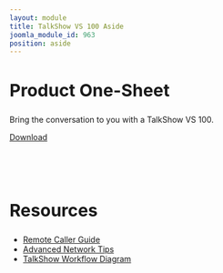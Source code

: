 ```yaml
---
layout: module
title: TalkShow VS 100 Aside
joomla_module_id: 963
position: aside
---
```

<link rel="stylesheet" href="/templates/talkshow/css/nivo-lightbox.css" />
<link rel="stylesheet" href="/templates/talkshow/css/nivo_themes/default/default.css" />
<link rel="stylesheet" href="/templates/talkshow/css/animate.min.css" />
<!-- Module: TalkShow VS 100 Aside -->
<h2 style="font-size: 30px;">Product One-Sheet</h2>
<p>Bring the conversation to you with a TalkShow VS 100.</p>
<p class="cta-container"><a href="images/talkshow/pdf/TalkShow-OneSheet-REV03.pdf" target="_blank" class="cta-blue cta-small align-center block">Download</a>
</p>
<h2 style="font-size: 30px; padding-top: 2em;">Resources</h2>
<ul>
	<li><a href="images/talkshow/pdf/Live-Skype-Video-Remote-Caller-Guide-LN-2015-V2.pdf" target="_blank">Remote Caller Guide</a></li>
	<li><a href="images/talkshow/pdf/TalkShow_Advanced_Network_Tips.pdf" target="_blank">Advanced Network Tips</a></li>
	<li><a href="/talkshow/vs100/system-diagram">TalkShow Workflow Diagram</a></li>
</ul>
<!--ADDED-->
<script src="http://ajax.googleapis.com/ajax/libs/jquery/1.9.1/jquery.min.js" type="text/javascript"></script>
<script src="/templates/talkshow/js/nivo-lightbox.min.js" type="text/javascript"></script>
<script src="/templates/talkshow/js/jquery.stellar.min.js" type="text/javascript"></script>
<!--END ADDED-->
<!--=========================S CRIPTS==============================-->
<script src="/templates/talkshow/js/bootstrap.min.js" type="text/javascript"></script>
<script src="/templates/talkshow/js/smoothscroll.js" type="text/javascript"></script>
<script src="/templates/talkshow/js/jquery.scrollTo.min.js" type="text/javascript"></script>
<script src="/templates/talkshow/js/jquery.localScroll.min.js" type="text/javascript"></script>
<script src="/templates/talkshow/js/owl.carousel.min.js" type="text/javascript"></script>
<script src="/templates/talkshow/js/nivo-lightbox.min.js" type="text/javascript"></script>
<script src="/templates/talkshow/js/simple-expand.min.js" type="text/javascript"></script>
<script src="/templates/talkshow/js/wow.min.js" type="text/javascript"></script>
<script src="/templates/talkshow/js/jquery.stellar.min.js" type="text/javascript"></script>
<script src="/templates/talkshow/js/retina-1.1.0.min.js" type="text/javascript"></script>
<script src="/templates/talkshow/js/jquery.nav.js" type="text/javascript"></script>
<script src="/templates/talkshow/js/matchMedia.js" type="text/javascript"></script>
<script src="/templates/talkshow/js/jquery.ajaxchimp.min.js" type="text/javascript"></script>
<script src="/templates/talkshow/js/jquery.fitvids.js" type="text/javascript"></script>
<script src="/templates/talkshow/js/custom.js" type="text/javascript"></script>
